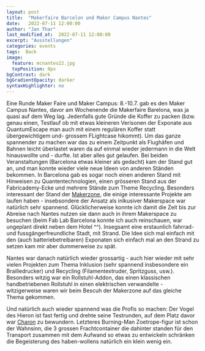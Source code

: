 ```yaml
---
layout: post
title:  "Makerfaire Barcelon und Maker Campus Nantes"
date:   2022-07-11 12:00:00
author: "Jan Thar"
last_modified_at:  2022-07-11 12:00:00
excerpt: "Ausstellungen"
categories: events
tags:  Back
image:
  feature: mcnantes22.jpg
  topPosition: 0px
bgContrast: dark
bgGradientOpacity: darker
syntaxHighlighter: no
---
```

Eine Runde Maker Faire und Maker Campus: 8.-10.7. gab es den Maker Campus Nantes, davor am Wochenende die Makerfaire Barelona, was ja quasi auf dem Weg lag.
Jedenfalls gute Gründe die Koffer zu packen (bzw. genau einen, Testlauf ob mit etwas kleineren Verisonen der Exponate aus QuantumEscape man auch mit einem regulären Koffer statt übergewichtigem und- grossem FLightcase hikommt).
Um das ganze spannender zu machen war das zu einem Zeitpunkt als Flughäfen und Bahnen leicht überlastet waren da auf einmal wieder jedermann in die Welt hinauswollte und - durfte.
Ist aber alles gut gelaufen.
Bei beiden Veranstaltungen (Barcelona etwas kleiner als gedacht) kam der Stand gut an, und man konnte wieder viele neue Ideen von anderen Ständen bekommen.
In Barcelona gab es sogar noch einen anderen Stand mit Hinweisen zu Quantentechnologien, einen grösseren Stand aus der Fabricademy-Ecke und mehrere Stände zum Theme Recycling.
Besonders interessant der Stand der [Makerzone](https://mzbcn.es/), die einige interessante Projekte am laufen haben - insebsondere der Ansatz als inlkusiver Makerspace war natürlich sehr spannend.
Glücklicherweise konnte ich damit die Zeit bis zur Abreise nach Nantes nutzen sie dann auch in ihrem Makerspace zu besuchen (beim Fab Lab Barcelona konnte ich auch reinschauen, war ungeplant direkt neben dem Hotel ^^). 
Insegsamt eine erstaunlich fahrrad- und fussgängerfreundliche Stadt, mit Strand. Die Idee sich mal einfach mit den (auch batteriebetreibaren) Exponaten sich einfach mal an den Strand zu setzen kam mir aber dummerweise zu spät.

Nantes war danach natürlich wieder grossartig - auch hier wieder mit sehr vielen Projekten zum Thema Inklusion (sehr spannend insbesondere ein Brailledrucker) und Recycling (Filamentextruder, Spritzguss, usw.).
Besonders witzig war ein Rollstuhl-Addon, das einen klassischen handbetriebenen Rollstuhl in einen elektrischen verwandelte - witzigerweise waren wir beim Bescuh der Makerzone auf das gleiche Thema gekommen.

Und natürlich auch wieder spannend was die Profis so machen: Der Vogel des Hieron ist fast fertig und drehte seine Testrunden, auf dem Platz davor war [Charon](https://www.youtube.com/watch?v=C6AALM4_bsg) zu bewundern.
Letzteres Burning-Man Zoetrope-figur ist schon der Wahnsinn, die 3 grossen Frachtcontainer die dahinter standen für den Transport zusammen mit dem Aufwand so etwas zu entwickeln schränken die Begeisterung des haben-wollens natürlich ein klein wenig ein.
